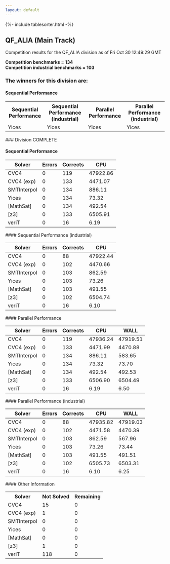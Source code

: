 ```yaml
---
layout: default
---
```

{%- include tablesorter.html -%}

##  QF_ALIA (Main Track)

Competition results for the QF_ALIA division as of Fri Oct 30 12:49:29 GMT

**Competition benchmarks = 134** 
**<br/>Competition industrial benchmarks = 103** 

### The winners for this division are: 
#### Sequential Performance
<table>
<tr>
<th class="center">Sequential Performance</th>
<th class="center">Sequential Performance (industrial)</th>
<th class="center">Parallel Performance</th>
<th class="center">Parallel Performance (industrial)</th>
</tr>
<tr class="center">
<td>Yices</td>
<td>Yices</td>
<td>Yices</td>
<td>Yices</td>
</tr>
</table>
### Division COMPLETE
 




#### Sequential Performance
<table id="sequential" class="result sorted">
<thead>
<tr>
<th class="center">Solver</th><th class="center">Errors</th>
<th class="center">Corrects</th>
<th class="center">CPU</th>
</tr>
</thead>
<tr>
<td>CVC4</td>
<td class="right">0</td>
<td class="right">119</td>
<td class="right">47922.86</td>
</tr>
<tr>
<td>CVC4 (exp)</td>
<td class="right">0</td>
<td class="right">133</td>
<td class="right">4471.07</td>
</tr>
<tr>
<td>SMTInterpol</td>
<td class="right">0</td>
<td class="right">134</td>
<td class="right">886.11</td>
</tr>
<tr>
<td>Yices</td>
<td class="right">0</td>
<td class="right">134</td>
<td class="right">73.32</td>
</tr>
<tr>
<td>[MathSat]</td>
<td class="right">0</td>
<td class="right">134</td>
<td class="right">492.54</td>
</tr>
<tr>
<td>[z3]</td>
<td class="right">0</td>
<td class="right">133</td>
<td class="right">6505.91</td>
</tr>
<tr>
<td>veriT</td>
<td class="right">0</td>
<td class="right">16</td>
<td class="right">6.19</td>
</tr>
</table>
#### Sequential Performance (industrial)
<table id="sequentiali" class="result sorted">
<thead>
<tr>
<th class="center">Solver</th><th class="center">Errors</th>
<th class="center">Corrects</th>
<th class="center">CPU</th>
</tr>
</thead>
<tr>
<td>CVC4</td>
<td class="right">0</td>
<td class="right">88</td>
<td class="right">47922.44</td>
</tr>
<tr>
<td>CVC4 (exp)</td>
<td class="right">0</td>
<td class="right">102</td>
<td class="right">4470.66</td>
</tr>
<tr>
<td>SMTInterpol</td>
<td class="right">0</td>
<td class="right">103</td>
<td class="right">862.59</td>
</tr>
<tr>
<td>Yices</td>
<td class="right">0</td>
<td class="right">103</td>
<td class="right">73.26</td>
</tr>
<tr>
<td>[MathSat]</td>
<td class="right">0</td>
<td class="right">103</td>
<td class="right">491.55</td>
</tr>
<tr>
<td>[z3]</td>
<td class="right">0</td>
<td class="right">102</td>
<td class="right">6504.74</td>
</tr>
<tr>
<td>veriT</td>
<td class="right">0</td>
<td class="right">16</td>
<td class="right">6.10</td>
</tr>
</table>
#### Parallel Performance
<table id="parallel" class="result sorted">
<thead>
<tr>
<th class="center">Solver</th><th class="center">Errors</th>
<th class="center">Corrects</th>
<th class="center">CPU</th>
<th class="center">WALL</th>
</tr>
</thead>
<tr>
<td>CVC4</td>
<td class="right">0</td>
<td class="right">119</td>
<td class="right">47936.24</td>
<td class="right">47919.51</td>
</tr>
<tr>
<td>CVC4 (exp)</td>
<td class="right">0</td>
<td class="right">133</td>
<td class="right">4471.99</td>
<td class="right">4470.88</td>
</tr>
<tr>
<td>SMTInterpol</td>
<td class="right">0</td>
<td class="right">134</td>
<td class="right">886.11</td>
<td class="right">583.65</td>
</tr>
<tr>
<td>Yices</td>
<td class="right">0</td>
<td class="right">134</td>
<td class="right">73.32</td>
<td class="right">73.70</td>
</tr>
<tr>
<td>[MathSat]</td>
<td class="right">0</td>
<td class="right">134</td>
<td class="right">492.54</td>
<td class="right">492.53</td>
</tr>
<tr>
<td>[z3]</td>
<td class="right">0</td>
<td class="right">133</td>
<td class="right">6506.90</td>
<td class="right">6504.49</td>
</tr>
<tr>
<td>veriT</td>
<td class="right">0</td>
<td class="right">16</td>
<td class="right">6.19</td>
<td class="right">6.50</td>
</tr>
</table>
#### Parallel Performance (industrial)
<table id="paralleli" class="result sorted">
<thead>
<tr>
<th class="center">Solver</th><th class="center">Errors</th>
<th class="center">Corrects</th>
<th class="center">CPU</th>
<th class="center">WALL</th>
</tr>
</thead>
<tr>
<td>CVC4</td>
<td class="right">0</td>
<td class="right">88</td>
<td class="right">47935.82</td>
<td class="right">47919.03</td>
</tr>
<tr>
<td>CVC4 (exp)</td>
<td class="right">0</td>
<td class="right">102</td>
<td class="right">4471.58</td>
<td class="right">4470.39</td>
</tr>
<tr>
<td>SMTInterpol</td>
<td class="right">0</td>
<td class="right">103</td>
<td class="right">862.59</td>
<td class="right">567.96</td>
</tr>
<tr>
<td>Yices</td>
<td class="right">0</td>
<td class="right">103</td>
<td class="right">73.26</td>
<td class="right">73.44</td>
</tr>
<tr>
<td>[MathSat]</td>
<td class="right">0</td>
<td class="right">103</td>
<td class="right">491.55</td>
<td class="right">491.51</td>
</tr>
<tr>
<td>[z3]</td>
<td class="right">0</td>
<td class="right">102</td>
<td class="right">6505.73</td>
<td class="right">6503.31</td>
</tr>
<tr>
<td>veriT</td>
<td class="right">0</td>
<td class="right">16</td>
<td class="right">6.10</td>
<td class="right">6.25</td>
</tr>
</table>
#### Other Information
<table>
<tr>
<th class="center">Solver</th>
<th class="center">Not Solved</th>
<th class="center">Remaining</th>
</tr>
<tr>
<td>CVC4</td>
<td class="right">15</td>
<td class="right">0</td>
</tr>
<tr>
<td>CVC4 (exp)</td>
<td class="right">1</td>
<td class="right">0</td>
</tr>
<tr>
<td>SMTInterpol</td>
<td class="right">0</td>
<td class="right">0</td>
</tr>
<tr>
<td>Yices</td>
<td class="right">0</td>
<td class="right">0</td>
</tr>
<tr>
<td>[MathSat]</td>
<td class="right">0</td>
<td class="right">0</td>
</tr>
<tr>
<td>[z3]</td>
<td class="right">1</td>
<td class="right">0</td>
</tr>
<tr>
<td>veriT</td>
<td class="right">118</td>
<td class="right">0</td>
</tr>
</table>

